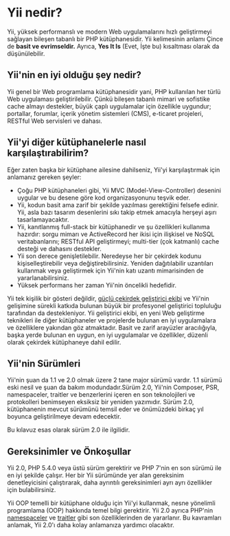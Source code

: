 Yii nedir?
===========

Yii, yüksek performanslı ve modern Web uygulamalarını hızlı geliştirmeyi sağlayan bileşen tabanlı bir PHP kütüphanesidir. Yii kelimesinin anlamı Çince de **basit ve evrimseldir.** Ayrıca, **Yes It Is** (Evet, İşte bu) kısaltması olarak da düşünülebilir.

Yii'nin en iyi olduğu şey nedir?
---------------------

Yii genel bir Web programlama kütüphanesidir yani, PHP kullanılan her türlü Web uygulaması geliştirilebilir. Çünkü bileşen tabanlı mimari ve sofistike cache almayı destekler, büyük çaplı uygulamalar için özellikle uygundur; portallar, forumlar, içerik yönetim sistemleri (CMS), e-ticaret projeleri, RESTful Web servisleri ve dahası.

Yii'yi diğer kütüphanelerle nasıl karşılaştırabilirim?
-------------------------------------------

Eğer zaten başka bir kütüphane ailesine dahilseniz, Yii'yi karşılaştırmak için anlamanız gereken şeyler:

- Çoğu PHP kütüphaneleri gibi, Yii  MVC (Model-View-Controller) desenini uygular ve bu desene göre kod organizasyonunu teşvik eder.
- Yii, kodun basit ama zarif bir şekilde yazılması gerektiğini felsefe edinir. Yii, asla bazı tasarım desenlerini sıkı takip etmek amacıyla herşeyi aşırı tasarlamayacaktır.
- Yii, kanıtlanmış full-stack bir kütüphanedir ve şu özellikleri kullanıma hazırdır: sorgu mimarı ve ActiveRecord her ikisi için ilişkisel ve NoSQL veritabanlarını; RESTful API geliştirmeyi; multi-tier (çok katmanlı) cache desteği ve dahasını destekler.
- Yii son derece genişletilebilir. Neredeyse her bir çekirdek kodunu kişiselleştirebilir veya değiştirebilirsiniz. Yeniden dağıtılabilir uzantıları kullanmak veya geliştirmek için Yii'nin katı uzantı mimarisinden de yararlanabilirsiniz.
- Yüksek performans her zaman Yii'nin öncelikli hedefidir.

Yii tek kişilik bir gösteri değildir, [güçlü çekirdek geliştirici ekibi](http://www.yiiframework.com/team/) ve Yii'nin gelişimine sürekli katkıda bulunan büyük bir profesyonel geliştirici topluluğu tarafından da destekleniyor. Yii geliştirici ekibi, en yeni Web geliştirme teknikleri ile diğer kütüphaneler ve projelerde bulunan en iyi uygulamalara ve özelliklere yakından göz atmaktadır. Basit ve zarif arayüzler aracılığıyla, başka yerde bulunan en uygun, en iyi uygulamalar ve özellikler, düzenli olarak çekirdek kütüphaneye dahil edilir.


Yii'nin Sürümleri
------------

Yii'nin şuan da 1.1 ve 2.0 olmak üzere 2 tane major sürümü vardır. 1.1 sürümü eski nesil ve şuan da bakım modundadır.Sürüm 2.0, Yii'nin Composer, PSR, namespaceler, traitler ve benzerlerini içeren en son teknolojileri ve protokolleri benimseyen eksiksiz bir yeniden yazımıdır. Sürüm 2.0, kütüphanenin mevcut sürümünü temsil eder ve önümüzdeki birkaç yıl boyunca geliştirilmeye devam edecektir.

Bu kılavuz esas olarak sürüm 2.0 ile ilgilidir.

Gereksinimler ve Önkoşullar
------------------------------

Yii 2.0, PHP 5.4.0 veya üstü sürüm gerektirir ve PHP 7'nin en son sürümü ile en iyi şekilde çalışır. Her bir Yii sürümünde yer alan gereksinim denetleyicisini çalıştırarak, daha ayrıntılı gereksinimleri ayrı ayrı özellikler için bulabilirsiniz.

Yii OOP temelli bir kütüphane olduğu için Yii'yi kullanmak, nesne yönelimli programlama (OOP) hakkında temel bilgi gerektirir. Yii 2.0 ayrıca PHP'nin [namespaceler](https://php.net/manual/en/language.namespaces.php) ve [traitler](https://php.net/manual/en/language.oop5.traits.php) gibi son özelliklerinden de yararlanır. Bu kavramları anlamak, Yii 2.0'ı daha kolay anlamanıza yardımcı olacaktır.
